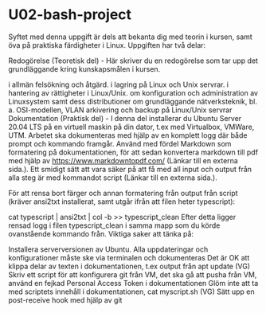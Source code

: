 # U02-bash-project
Syftet med denna uppgift är dels att bekanta dig med teorin i kursen, samt öva på praktiska färdigheter i Linux. Uppgiften har två delar:

Redogörelse (Teoretisk del) - Här skriver du en redogörelse som tar upp det grundläggande kring kunskapsmålen i kursen.

i allmän felsökning och åtgärd.
i lagring på Linux och Unix servrar.
i hantering av rättigheter i Linux/Unix.
om konfiguration och administration av Linuxsystem samt dess distributioner
om grundläggande nätverksteknik, bl. a. OSI-modellen, VLAN
arkivering och backup på Linux/Unix servrar
Dokumentation (Praktisk del) - I denna del installerar du Ubuntu Server 20.04 LTS på en virtuell maskin på din dator, t.ex med Virtualbox, VMWare, UTM. Arbetet ska dokumenteras med hjälp av en komplett logg där både prompt och kommando framgår. Använd med fördel Markdown som formatering på dokumentationen, för att sedan konvertera markdown till pdf med hjälp av https://www.markdowntopdf.com/ (Länkar till en externa sida.). Ett smidigt sätt att vara säker på att få med all input och output från alla steg är med kommandot script (Länkar till en externa sida.).

För att rensa bort färger och annan formatering från output från script (kräver ansi2txt installerat, samt utgår ifrån att filen heter typescript):

cat typescript | ansi2txt | col -b >> typescript_clean
Efter detta ligger rensad logg i filen typescript_clean i samma mapp som du körde ovanstående kommando från.
Viktiga saker att tänka på:

Installera serverversionen av Ubuntu. Alla uppdateringar och konfigurationer måste ske via terminalen och dokumenteras
Det är OK att klippa delar av texten i dokumentationen, t.ex output från apt update
(VG) Skriv ett script för att konfigurera git från VM, det ska gå att pusha från VM, använd en fejkad Personal Access Token i dokumentationen
Glöm inte att ta med scriptets innehåll i dokumentationen, cat myscript.sh
(VG) Sätt upp en post-receive hook med hjälp av git

